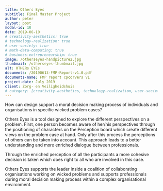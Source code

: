 ```yaml
---
title: Others Eyes
subtitle: Final Master Project
author: peter
layout: post
modal-id: 10
date: 2019-06-10
# creativity-aesthetics: true
# technology-realization: true
# user-society: true
# math-data-computing: true
# business-entrepreneurship: true
image: /otherseyes-handpicture2.jpg
thumbnail: /otherseyes-thumbnail.jpg
alt: OTHERs EYEs
documents: /20190613-FMP-Report-v1.0.pdf
documents-name: FMP report cpcorvers v1
project-date: July 2019
client: Zorg- en Veiligheidshuis
# category: [creativity-aesthetics, technology-realization, user-society, math-data-computing, business-entrepreneurship]
---
```

How can design support a moral decision making process of individuals and organisations in specific wicked problem cases?

Others Eyes is a tool designed to explore the different perspectives on a problem. First, one person becomes aware of her/his perspectives through the positioning of characters on the Perception board which create different views on the problem case at hand. Only after this process the perceptions of others can be taken into account. This approach leads to a better understanding and more enriched dialogue between professionals.

Through the enriched perception of all the participants a more cohesive decision is taken which does right to all who are involved in this case.

Others Eyes supports the leader inside a coalition of collaborating organisations working on wicked problems and supports professionals during moral decision making process within a complex organisational environment.
